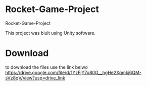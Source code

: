 # Rocket-Game-Project
Rocket-Game-Project

This project was biult using Unity software.

# Download

to download the files use the link belwo
https://drive.google.com/file/d/1YzFjY7o80G__hgHe2Xqmkj6QM-sVz8qV/view?usp=drive_link
